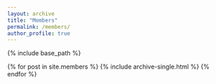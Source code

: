 ```yaml
---
layout: archive
title: "Members"
permalink: /members/
author_profile: true
---
```


{% include base_path %}


{% for post in site.members %}
  {% include archive-single.html %}
{% endfor %}